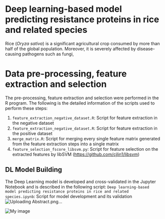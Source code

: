 # Deep learning-based model predicting resistance proteins in rice and related species

Rice (_Oryza sativa_) is a significant agricultural crop consumed by more than half of the global population.
Moreover, it is severely affected by disease-causing pathogens such as fungi,

# Data pre-processing, feature extraction and selection

The pre-processing, feature extraction and selection were performed in the R program. The following is the detailed information of the scripts used to perform these steps:
1. ```feature_extraction_negative_dataset.R```: Script for feature extraction in the negative dataset
2. ```feature_extraction_negative_dataset.R```: Script for feature extraction in the positive dataset
3. ```merge_matrix.R```: Script for merging every single feature matrix generated from the feature extraction steps into a single matrix
4. ```feature_selection_fscore_libsvm.py```: Script for feature selection on the extracted features by libSVM (https://github.com/cjlin1/libsvm)

## DL Model Building

The Deep Learning model is developed and cross-validated in the Jupyter Notebook and is described in the following script:
```Deep learning-based model predicting resistance proteins in rice and related species.ipynb```: Script for model development and its validation
![Uploading Abstract.png…]()

![My image](/home/pylab/Downloads/Abstract.png)
